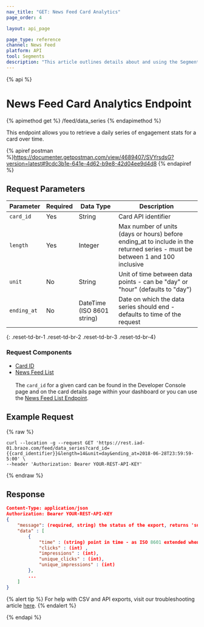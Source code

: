 ```yaml
---
nav_title: "GET: News Feed Card Analytics"
page_order: 4

layout: api_page

page_type: reference
channel: News Feed
platform: API
tool: Segments
description: "This article outlines details about and using the Segments List endpoint to export a list of available Segments."
---
```

{% api %}
# News Feed Card Analytics Endpoint
{% apimethod get %}
/feed/data_series
{% endapimethod %}

This endpoint allows you to retrieve a daily series of engagement stats for a card over time.

{% apiref postman %}https://documenter.getpostman.com/view/4689407/SVYrsdsG?version=latest#9cdc3b1e-641e-4d62-b9e8-42d04ee9d4d8 {% endapiref %}

## Request Parameters

| Parameter   | Required | Data Type | Description |
| ----------- | -------- | --------- | ----------- |
| `card_id`   | Yes      | String    | Card API identifier |
| `length`    | Yes      | Integer   | Max number of units (days or hours) before ending_at to include in the returned series - must be between 1 and 100 inclusive |
| `unit`      | No       | String   | Unit of time between data points - can be "day" or "hour" (defaults to "day")  |
| `ending_at` | No       | DateTime (ISO 8601 string) | Date on which the data series should end - defaults to time of the request |
{: .reset-td-br-1 .reset-td-br-2 .reset-td-br-3  .reset-td-br-4}

### Request Components
- [Card ID]({{site.baseurl}}/api/identifier_types/)
- [News Feed List]({{site.baseurl}}/api/endpoints/export/news_feed/get_news_feed_cards/)
<br><br>
The `card_id` for a given card can be found in the Developer Console page and on the card details page within your dashboard or you can use the [News Feed List Endpoint](#news-feed-list).

## Example Request
{% raw %}
```
curl --location -g --request GET 'https://rest.iad-01.braze.com/feed/data_series?card_id={{card_identifier}}&length=14&unit=day&ending_at=2018-06-28T23:59:59-5:00' \
--header 'Authorization: Bearer YOUR-REST-API-KEY'
```
{% endraw %}

## Response

```json
Content-Type: application/json
Authorization: Bearer YOUR-REST-API-KEY
{
    "message": (required, string) the status of the export, returns 'success' when completed without errors,
    "data" : [
        {
            "time" : (string) point in time - as ISO 8601 extended when unit is "hour" and as ISO 8601 date when unit is "day",
            "clicks" : (int) ,
            "impressions" : (int),
            "unique_clicks" : (int),
            "unique_impressions" : (int)
        },
        ...
    ]
}
```
{% alert tip %}
For help with CSV and API exports, visit our troubleshooting article [here]({{site.baseurl}}/user_guide/data_and_analytics/export_braze_data/export_troubleshooting/).
{% endalert %}

{% endapi %}
